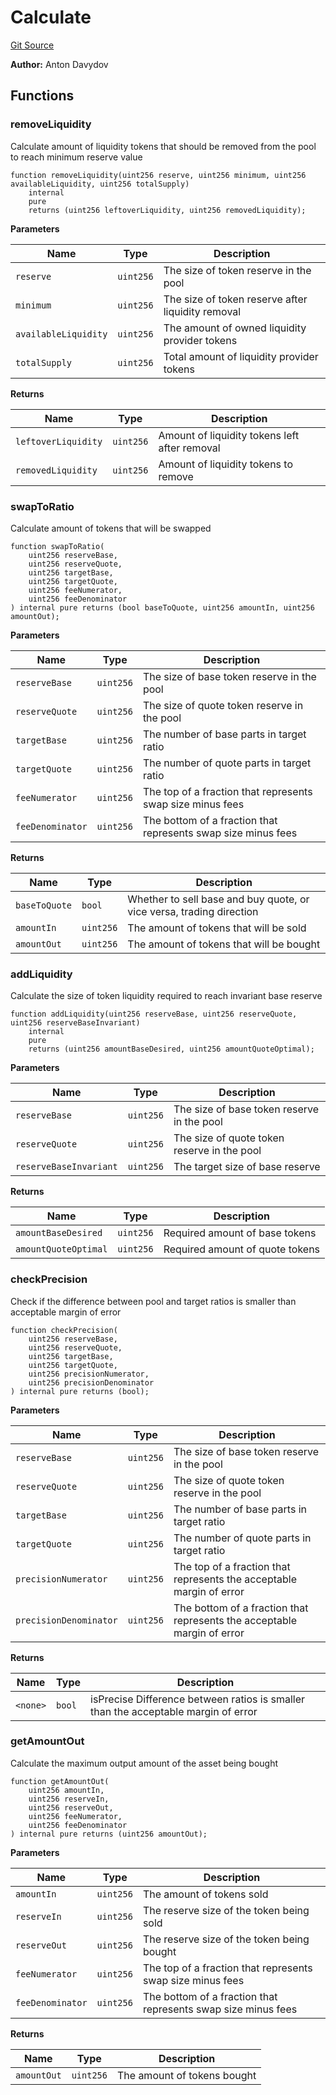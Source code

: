 # Calculate
[Git Source](https://github.com/fetsorn/calibrator/blob/9766b8c2977994f0bd982007b8984957edaaef90/contracts/libraries/Calculate.sol)

**Author:**
Anton Davydov


## Functions
### removeLiquidity

Calculate amount of liquidity tokens that should be
removed from the pool to reach minimum reserve value


```solidity
function removeLiquidity(uint256 reserve, uint256 minimum, uint256 availableLiquidity, uint256 totalSupply)
    internal
    pure
    returns (uint256 leftoverLiquidity, uint256 removedLiquidity);
```
**Parameters**

|Name|Type|Description|
|----|----|-----------|
|`reserve`|`uint256`|The size of token reserve in the pool|
|`minimum`|`uint256`|The size of token reserve after liquidity removal|
|`availableLiquidity`|`uint256`|The amount of owned liquidity provider tokens|
|`totalSupply`|`uint256`|Total amount of liquidity provider tokens|

**Returns**

|Name|Type|Description|
|----|----|-----------|
|`leftoverLiquidity`|`uint256`|Amount of liquidity tokens left after removal|
|`removedLiquidity`|`uint256`|Amount of liquidity tokens to remove|


### swapToRatio

Calculate amount of tokens that will be swapped


```solidity
function swapToRatio(
    uint256 reserveBase,
    uint256 reserveQuote,
    uint256 targetBase,
    uint256 targetQuote,
    uint256 feeNumerator,
    uint256 feeDenominator
) internal pure returns (bool baseToQuote, uint256 amountIn, uint256 amountOut);
```
**Parameters**

|Name|Type|Description|
|----|----|-----------|
|`reserveBase`|`uint256`|The size of base token reserve in the pool|
|`reserveQuote`|`uint256`|The size of quote token reserve in the pool|
|`targetBase`|`uint256`|The number of base parts in target ratio|
|`targetQuote`|`uint256`|The number of quote parts in target ratio|
|`feeNumerator`|`uint256`|The top of a fraction that represents swap size minus fees|
|`feeDenominator`|`uint256`|The bottom of a fraction that represents swap size minus fees|

**Returns**

|Name|Type|Description|
|----|----|-----------|
|`baseToQuote`|`bool`|Whether to sell base and buy quote, or vice versa, trading direction|
|`amountIn`|`uint256`|The amount of tokens that will be sold|
|`amountOut`|`uint256`|The amount of tokens that will be bought|


### addLiquidity

Calculate the size of token liquidity required to reach invariant base reserve


```solidity
function addLiquidity(uint256 reserveBase, uint256 reserveQuote, uint256 reserveBaseInvariant)
    internal
    pure
    returns (uint256 amountBaseDesired, uint256 amountQuoteOptimal);
```
**Parameters**

|Name|Type|Description|
|----|----|-----------|
|`reserveBase`|`uint256`|The size of base token reserve in the pool|
|`reserveQuote`|`uint256`|The size of quote token reserve in the pool|
|`reserveBaseInvariant`|`uint256`|The target size of base reserve|

**Returns**

|Name|Type|Description|
|----|----|-----------|
|`amountBaseDesired`|`uint256`|Required amount of base tokens|
|`amountQuoteOptimal`|`uint256`|Required amount of quote tokens|


### checkPrecision

Check if the difference between pool and target ratios
is smaller than acceptable margin of error


```solidity
function checkPrecision(
    uint256 reserveBase,
    uint256 reserveQuote,
    uint256 targetBase,
    uint256 targetQuote,
    uint256 precisionNumerator,
    uint256 precisionDenominator
) internal pure returns (bool);
```
**Parameters**

|Name|Type|Description|
|----|----|-----------|
|`reserveBase`|`uint256`|The size of base token reserve in the pool|
|`reserveQuote`|`uint256`|The size of quote token reserve in the pool|
|`targetBase`|`uint256`|The number of base parts in target ratio|
|`targetQuote`|`uint256`|The number of quote parts in target ratio|
|`precisionNumerator`|`uint256`|The top of a fraction that represents the acceptable margin of error|
|`precisionDenominator`|`uint256`|The bottom of a fraction that represents the acceptable margin of error|

**Returns**

|Name|Type|Description|
|----|----|-----------|
|`<none>`|`bool`|isPrecise Difference between ratios is smaller than the acceptable margin of error|


### getAmountOut

Calculate the maximum output amount of the asset being bought


```solidity
function getAmountOut(
    uint256 amountIn,
    uint256 reserveIn,
    uint256 reserveOut,
    uint256 feeNumerator,
    uint256 feeDenominator
) internal pure returns (uint256 amountOut);
```
**Parameters**

|Name|Type|Description|
|----|----|-----------|
|`amountIn`|`uint256`|The amount of tokens sold|
|`reserveIn`|`uint256`|The reserve size of the token being sold|
|`reserveOut`|`uint256`|The reserve size of the token being bought|
|`feeNumerator`|`uint256`|The top of a fraction that represents swap size minus fees|
|`feeDenominator`|`uint256`|The bottom of a fraction that represents swap size minus fees|

**Returns**

|Name|Type|Description|
|----|----|-----------|
|`amountOut`|`uint256`|The amount of tokens bought|



